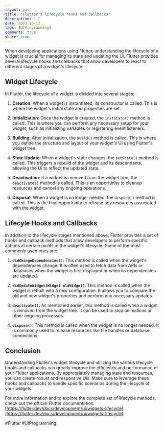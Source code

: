 ```yaml
---
layout: post
title: "Flutter's lifecycle hooks and callbacks"
description: " "
date: 2023-10-13
tags: [UIProgramming]
comments: true
share: true
---
```


When developing applications using Flutter, understanding the lifecycle of a widget is crucial for managing its state and updating the UI. Flutter provides several lifecycle hooks and callbacks that allow developers to react to different stages of a widget's lifecycle.

## Widget Lifecycle

In Flutter, the lifecycle of a widget is divided into several stages:

1. **Creation**: When a widget is instantiated, its constructor is called. This is where the widget's initial state and properties are set.

2. **Initialization**: Once the widget is created, the `initState()` method is called. This is where you can perform any necessary setup for your widget, such as initializing variables or registering event listeners.

3. **Building**: After initialization, the `build()` method is called. This is where you define the structure and layout of your widget's UI using Flutter's widget tree.

4. **State Update**: When a widget's state changes, the `setState()` method is called. This triggers a rebuild of the widget and its descendants, allowing the UI to reflect the updated state.

5. **Deactivation**: If a widget is removed from the widget tree, the `deactivate()` method is called. This is an opportunity to cleanup resources and cancel any ongoing operations.

6. **Disposal**: When a widget is no longer needed, the `dispose()` method is called. This is the final opportunity to release any resources associated with the widget.

## Lifecyle Hooks and Callbacks

In addition to the lifecycle stages mentioned above, Flutter provides a set of hooks and callback methods that allow developers to perform specific actions at certain points in the widget's lifecycle. Some of the most commonly used ones are:

1. **`didChangeDependencies()`**: This method is called when the widget's dependencies change. It is often used to fetch data from APIs or databases when the widget is first displayed or when its dependencies are updated.

2. **`didUpdateWidget(Widget oldWidget)`**: This method is called when the widget is rebuilt with a new configuration. It allows you to compare the old and new widget's properties and perform any necessary updates.

3. **`deactivate()`**: As mentioned earlier, this method is called when a widget is removed from the widget tree. It can be used to stop animations or other ongoing processes.

4. **`dispose()`**: This method is called when the widget is no longer needed. It is commonly used to release resources like file handles or database connections.

## Conclusion

Understanding Flutter's widget lifecycle and utilizing the various lifecycle hooks and callbacks can greatly improve the efficiency and performance of your Flutter applications. By appropriately managing state and resources, you can create robust and responsive UIs. Make sure to leverage these hooks and callbacks to handle specific scenarios during the lifecycle of your widgets.

For more information and to explore the complete set of lifecycle methods, check out the official Flutter documentation: [https://flutter.dev/docs/development/ui/widgets-lifecycle](https://flutter.dev/docs/development/ui/widgets-lifecycle)

#Flutter #UIProgramming